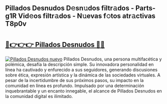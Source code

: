 ## Pillados Desnudos D𝚎sn𝚞dos filtr𝚊dos - Parts-g1R Vid𝚎os filtr𝚊dos - N𝚞evas f𝚘tos atr𝚊ctivas T8p0v

# <h2><a href="http://mb1xfyf.tromn.icu/?c=Pillados+Desnudos">🔗👉👉👉 Pillados Desnudos 🔗🔗</a></h2>

[![Pillados Desnudos nuevo](https://i.imgur.com/pEAQMta.gif)](http://mb1xfyf.tromn.icu/?c=Pillados+Desnudos)
Pillados Desnudos, una persona multifacética y polémica, desafía la descripción simple. Su innovadora personalidad en línea ha cautivado y enfurecido a sus seguidores, generando discusiones sobre ética, expresión artística y la dinámica de las sociedades virtuales. A pesar de la incertidumbre de sus próximos pasos, su impacto en la comunidad en línea es profundo. Impulsado por una determinación inquebrantable y un encanto innegable, el alcance de Pillados Desnudos en la comunidad digital es ilimitado.
